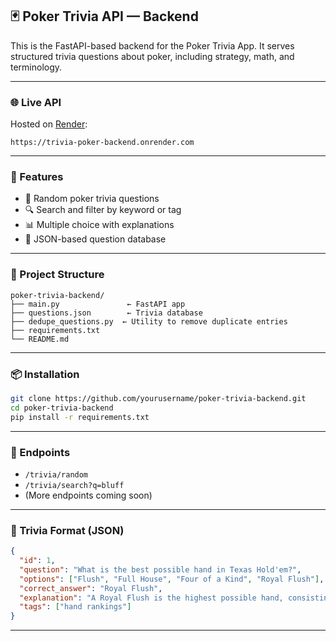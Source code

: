 ## 🃏 Poker Trivia API — Backend

This is the FastAPI-based backend for the Poker Trivia App. It serves structured trivia questions about poker, including strategy, math, and terminology.

---

### 🌐 Live API

Hosted on [Render](https://render.com):

```
https://trivia-poker-backend.onrender.com
```

---

### 🚀 Features

* 🎲 Random poker trivia questions
* 🔍 Search and filter by keyword or tag
* 📊 Multiple choice with explanations
* 📁 JSON-based question database

---

### 📁 Project Structure

```
poker-trivia-backend/
├── main.py               ← FastAPI app
├── questions.json        ← Trivia database
├── dedupe_questions.py  ← Utility to remove duplicate entries
├── requirements.txt
└── README.md
```

---

### 📦 Installation

```bash
git clone https://github.com/yourusername/poker-trivia-backend.git
cd poker-trivia-backend
pip install -r requirements.txt
```

---

### 🧪 Endpoints

* `/trivia/random`
* `/trivia/search?q=bluff`
* (More endpoints coming soon)

---

### 🧠 Trivia Format (JSON)

```json
{
  "id": 1,
  "question": "What is the best possible hand in Texas Hold'em?",
  "options": ["Flush", "Full House", "Four of a Kind", "Royal Flush"],
  "correct_answer": "Royal Flush",
  "explanation": "A Royal Flush is the highest possible hand, consisting of A-K-Q-J-10 of the same suit.",
  "tags": ["hand rankings"]
}
```

---
